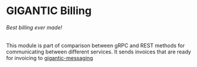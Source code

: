 # GIGANTIC Billing
###### Best billing ever made!

This module is part of comparison between gRPC and REST methods for
 communicating between different services. It sends invoices that are ready
 for invoicing to [gigantic-messaging](https://github.com/GeitV/grpctest-gigantic-messaging)
 
 
